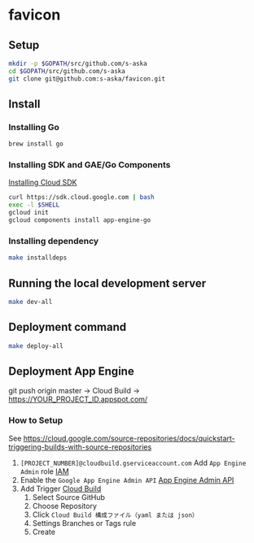# favicon

## Setup

```sh
mkdir -p $GOPATH/src/github.com/s-aska
cd $GOPATH/src/github.com/s-aska
git clone git@github.com:s-aska/favicon.git
```

## Install

### Installing Go

```sh
brew install go
```

### Installing SDK and GAE/Go Components

[Installing Cloud SDK](https://cloud.google.com/sdk/downloads#interactive)

```sh
curl https://sdk.cloud.google.com | bash
exec -l $SHELL
gcloud init
gcloud components install app-engine-go
```

### Installing dependency

```sh
make installdeps
```

## Running the local development server

```sh
make dev-all
```

## Deployment command

```sh
make deploy-all
```

## Deployment App Engine

git push origin master -> Cloud Build -> https://YOUR_PROJECT_ID.appspot.com/

### How to Setup

See https://cloud.google.com/source-repositories/docs/quickstart-triggering-builds-with-source-repositories

1. `[PROJECT_NUMBER]@cloudbuild.gserviceaccount.com` Add `App Engine Admin` role [IAM](https://console.cloud.google.com/iam-admin/iam?project=YOUR_PROJECT_ID)
2. Enable the `Google App Engine Admin API` [App Engine Admin API](https://console.cloud.google.com/apis/api/appengine.googleapis.com/overview?project=YOUR_PROJECT_ID)
3. Add Trigger [Cloud Build](https://console.cloud.google.com/cloud-build/triggers?project=YOUR_PROJECT_ID)
   1. Select Source GitHub
   2. Choose Repository
   3. Click `Cloud Build 構成ファイル（yaml または json）`
   4. Settings Branches or Tags rule
   5. Create
